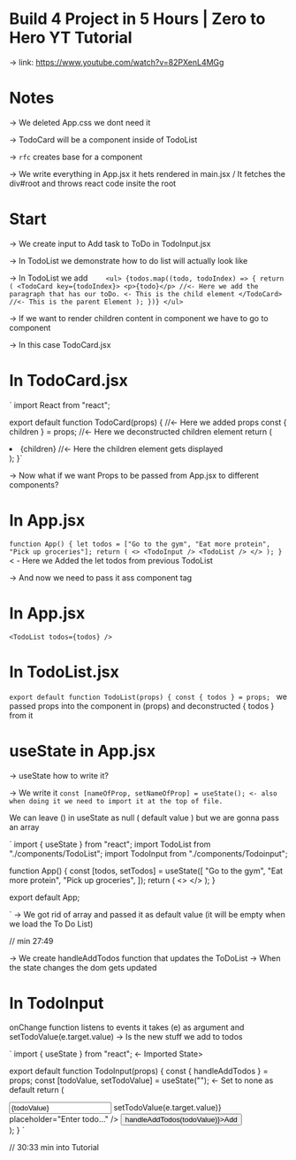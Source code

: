 # Build 4 Project in 5 Hours | Zero to Hero YT Tutorial

-> link: https://www.youtube.com/watch?v=82PXenL4MGg

# Notes

-> We deleted App.css we dont need it

-> TodoCard will be a component inside of TodoList

-> `rfc` creates base for a component

-> We write everything in App.jsx it hets rendered in main.jsx / It fetches the div#root and throws react code insite the root

# Start

-> We create input to Add task to ToDo in TodoInput.jsx

-> In TodoList we demonstrate how to do list will actually look like

-> In TodoList we add
`    <ul>
      {todos.map((todo, todoIndex) => {
        return (
          <TodoCard key={todoIndex}>
            <p>{todo}</p> //<- Here we add the paragraph that has our toDo. <- This is the child element
          </TodoCard> //<- This is the parent Element
        );
      })}
    </ul>`

-> If we want to render children content in component we have to go to component

-> In this case TodoCard.jsx

# In TodoCard.jsx

`
import React from "react";

export default function TodoCard(props) { //<- Here we added props
const { children } = props; //<- Here we deconstructed children element
return (

<div>
    <li className="todoItem">
        {children} //<- Here the children element gets displayed
        <div className="">
            <i class="fa-solid fa-pen-to-square"></i>
            <i class="fa-regular fa-trash-can"></i>
        </div>
    </li>
</div>
);
}`

-> Now what if we want Props to be passed from App.jsx to different components?

# In App.jsx

`function App() {
  let todos = ["Go to the gym", "Eat more protein", "Pick up groceries"];
  return (
    <>
      <TodoInput />
      <TodoList />
    </>
  );
}` < - Here we Added the let todos from previous TodoList

-> And now we need to pass it ass component tag

# In App.jsx

`<TodoList todos={todos} />`

# In TodoList.jsx

`export default function TodoList(props) {
  const { todos } = props;
 `
we passed props into the component in (props)
and deconstructed { todos } from it

# useState in App.jsx

-> useState how to write it?

-> We write it
`const [nameOfProp, setNameOfProp] = useState(); <- also when doing it we need to import it at the top of file.`

We can leave () in useState as null ( default value ) but we are gonna pass an array

`
import { useState } from "react";
import TodoList from "./components/TodoList";
import TodoInput from "./components/Todoinput";

function App() {
const [todos, setTodos] = useState([
"Go to the gym",
"Eat more protein",
"Pick up groceries",
]);
return (
<>
<TodoInput />
<TodoList todos={todos} />
</>
);
}

export default App;

`
-> We got rid of array and passed it as default value (it will be empty when we load the To Do List)

// min 27:49

-> We create handleAddTodos function that updates the ToDoList
-> When the state changes the dom gets updated

# In TodoInput

onChange function listens to events
it takes (e) as argument and setTodoValue(e.target.value) -> Is the new stuff we add to todos

`
import { useState } from "react"; <- Imported State>

export default function TodoInput(props) {
const { handleAddTodos } = props;
const [todoValue, setTodoValue] = useState(""); <- Set to none as default
return (
<div>
<input
value={todoValue} <- We need to set this
onChange={(e) => setTodoValue(e.target.value)}
placeholder="Enter todo..."
/>
<button onClick={() => handleAddTodos(todoValue)}>Add</button>
</div>
);
}
`

// 30:33 min into Tutorial
